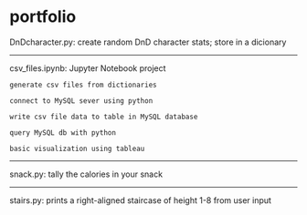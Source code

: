 # portfolio
DnDcharacter.py: create random DnD character stats; store in a dicionary
****
csv_files.ipynb: Jupyter Notebook project

    generate csv files from dictionaries
    
    connect to MySQL sever using python
    
    write csv file data to table in MySQL database
    
    query MySQL db with python
    
    basic visualization using tableau
****   
snack.py: tally the calories in your snack
****
stairs.py: prints a right-aligned staircase of height 1-8 from user input
